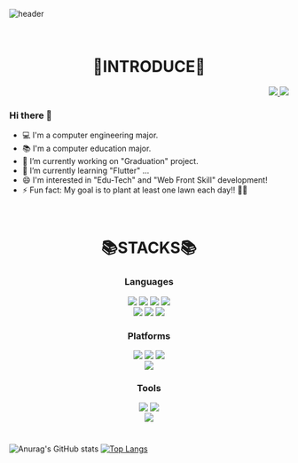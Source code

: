 ![header](https://capsule-render.vercel.app/api?type=slice&color=gradient&height=160&section=header&text=Welcome%20Seoyeon's%20Git!&fontAlign=50&fontAlignY=70&fontSize=70&fontColor=000000)

<br>
 <div align=center><h1>💖INTRODUCE💖</h1></div>
 <div align=right>
  <a href="https://devmooon.github.io/">
    <img src="https://img.shields.io/badge/moon._log-yellow?style=flat-square&logo=github&logoColor=white">
  </a>
  <img src="https://img.shields.io/badge/anstjdus0702@duksung.ac.kr-blue?style=flat-square&logo=gmail&logoColor=white">
</div>
 <h3>Hi there 👋</h3>
 
- 💻 I'm a computer engineering major.
- 📚 I'm a computer education major.
- 🔭 I’m currently working on "Graduation" project.
- 🌱 I’m currently learning "Flutter" ...
- 😄 I'm interested in "Edu-Tech" and "Web Front Skill" development!
- ⚡ Fun fact: My goal is to plant at least one lawn each day!! 🧐🍃

<br>
<div align=center><h1>📚STACKS📚</h1></div>

<div align=center><b><h3>Languages</h3></b></div>
<div align=center>
 <img src="https://img.shields.io/badge/c-%2300599C.svg?style=for-the-badge&logo=C&logoColor=white">
  <img src="https://img.shields.io/badge/c++-%2300599C.svg?style=for-the-badge&logo=c%2B%2B&logoColor=black"> 
  <img src="https://img.shields.io/badge/java-%23ED8B00.svg?style=for-the-badge&logo=java&logoColor=white"> 
  <img src="https://img.shields.io/badge/python-3670A0?style=for-the-badge&logo=python&logoColor=white">
 <br>
  <img src="https://img.shields.io/badge/html5-%23E34F26.svg?style=for-the-badge&logo=HTML5&logoColor=white">
  <img src="https://img.shields.io/badge/css3-%231572B6.svg?style=for-the-badge&logo=css3&logoColor=black"> 
  <img src="https://img.shields.io/badge/javascript-%23323330.svg?style=for-the-badge&logo=javascript&logoColor=white"> 
</div>

<div align=center><b><h3>Platforms</h3></b></div>
<div align=center>
 <img src="https://img.shields.io/badge/react-61DAFB?style=for-the-badge&logo=react&logoColor=black"> 
 <img src="https://img.shields.io/badge/vue.js-4FC08D?style=for-the-badge&logo=vue.js&logoColor=white"> 
  <img src="https://img.shields.io/badge/node.js-339933?style=for-the-badge&logo=Node.js&logoColor=white">
 <br>
  <img src="https://img.shields.io/badge/Android-3DDC84?style=for-the-badge&logo=Android&logoColor=white">
</div>

<div align=center><b><h3>Tools</h3></b></div>
<div align=center>
 <img src="https://img.shields.io/badge/django-%23092E20.svg?style=for-the-badge&logo=django&logoColor=black"> 
  <img src="https://img.shields.io/badge/Linux-FCC624?style=for-the-badge&logo=linux&logoColor=white"> 
 <br>
  <img src="https://img.shields.io/badge/mongoDB-47A248?style=for-the-badge&logo=MongoDB&logoColor=white">
</div>

<h1></h1>

![Anurag's GitHub stats](https://github-readme-stats.vercel.app/api?username=devMooon&show_icons=true&theme=radical) [![Top Langs](https://github-readme-stats.vercel.app/api/top-langs/?username=devMooon&layout=compact)](https://github.com/devMooon/github-readme-stats)
<!-- [![Solved.ac Profile](http://mazassumnida.wtf/api/v2/generate_badge?boj=anstjdus0702)](https://solved.ac/anstjdus0702/) -->


